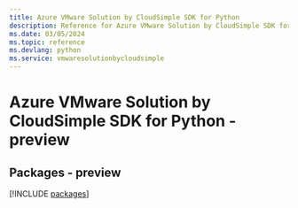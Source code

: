 ```yaml
---
title: Azure VMware Solution by CloudSimple SDK for Python
description: Reference for Azure VMware Solution by CloudSimple SDK for Python
ms.date: 03/05/2024
ms.topic: reference
ms.devlang: python
ms.service: vmwaresolutionbycloudsimple
---
```

# Azure VMware Solution by CloudSimple SDK for Python - preview
## Packages - preview
[!INCLUDE [packages](vmware-solution-by-cloudsimple-index.md)]